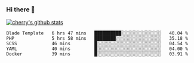 ### Hi there 👋

<!--
**cherryred5959/cherryred5959** is a ✨ _special_ ✨ repository because its `README.md` (this file) appears on your GitHub profile.

Here are some ideas to get you started:

- 🔭 I’m currently working on ...
- 🌱 I’m currently learning ...
- 👯 I’m looking to collaborate on ...
- 🤔 I’m looking for help with ...
- 💬 Ask me about ...
- 📫 How to reach me: ...
- 😄 Pronouns: ...
- ⚡ Fun fact: ...
-->

[![cherry's github stats](https://github-readme-stats.vercel.app/api?username=cr-lgl&theme=dracula)](https://github.com/anuraghazra/github-readme-stats)

<!--START_SECTION:waka-->
```text
Blade Template   6 hrs 47 mins   ██████████░░░░░░░░░░░░░░░   40.04 % 
PHP              5 hrs 58 mins   ████████░░░░░░░░░░░░░░░░░   35.18 % 
SCSS             46 mins         █░░░░░░░░░░░░░░░░░░░░░░░░   04.54 % 
YAML             40 mins         █░░░░░░░░░░░░░░░░░░░░░░░░   04.00 % 
Docker           39 mins         █░░░░░░░░░░░░░░░░░░░░░░░░   03.91 %
```
<!--END_SECTION:waka-->
